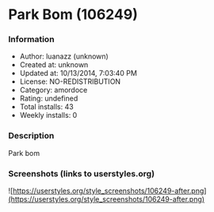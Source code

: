 # Park Bom (106249)

### Information
- Author: luanazz (unknown)
- Created at: unknown
- Updated at: 10/13/2014, 7:03:40 PM
- License: NO-REDISTRIBUTION
- Category: amordoce
- Rating: undefined
- Total installs: 43
- Weekly installs: 0


### Description
Park bom


### Screenshots (links to userstyles.org)
![https://userstyles.org/style_screenshots/106249-after.png](https://userstyles.org/style_screenshots/106249-after.png)


